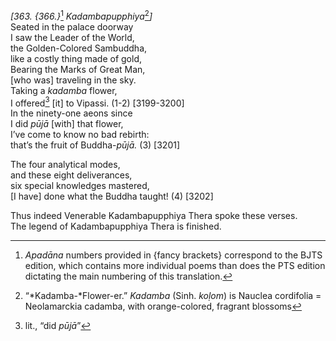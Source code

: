 *\[363. {366.}*[^1] *Kadambapupphiya*[^2]*\]*  
Seated in the palace doorway  
I saw the Leader of the World,  
the Golden-Colored Sambuddha,  
like a costly thing made of gold,  
Bearing the Marks of Great Man,  
\[who was\] traveling in the sky.  
Taking a *kadamba* flower,  
I offered[^3] \[it\] to Vipassi. (1-2) \[3199-3200\]  
In the ninety-one aeons since  
I did *pūjā* \[with\] that flower,  
I’ve come to know no bad rebirth:  
that’s the fruit of Buddha-*pūjā.* (3) \[3201\]

The four analytical modes,  
and these eight deliverances,  
six special knowledges mastered,  
\[I have\] done what the Buddha taught! (4) \[3202\]

Thus indeed Venerable Kadambapupphiya Thera spoke these verses.  
The legend of Kadambapupphiya Thera is finished.

[^1]: *Apadāna* numbers provided in {fancy brackets} correspond to the BJTS edition, which contains more individual poems than does the PTS edition dictating the main numbering of this translation.

[^2]: “*Kadamba-*Flower-er.” *Kadamba* (Sinh. *koḷom*) is Nauclea cordifolia = Neolamarckia cadamba, with orange-colored, fragrant blossoms

[^3]: lit., “did *pūjā*”
